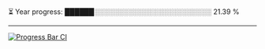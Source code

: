 
⏳ Year progress: ██████░░░░░░░░░░░░░░░░░░░░░░░░ 21.39 %

---

[![Progress Bar CI](https://github.com/thatoranzhevyy/thatoranzhevyy/actions/workflows/node.js.yml/badge.svg)](https://github.com/thatoranzhevyy/thatoranzhevyy/actions/workflows/node.js.yml)


